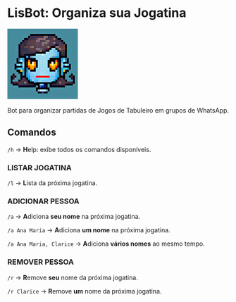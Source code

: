 # LisBot: Organiza sua Jogatina

![lisbot.png](lisbot.png)

Bot para organizar partidas de Jogos de Tabuleiro em grupos de WhatsApp.

## Comandos

`/h` → **H**elp: exibe todos os comandos disponíveis.

### LISTAR JOGATINA

`/l` → **L**ista da próxima jogatina.

### ADICIONAR PESSOA

`/a` → **A**diciona **seu nome** na próxima jogatina.

`/a Ana Maria` → **A**diciona **um nome** na próxima jogatina.

`/a Ana Maria, Clarice` → **A**diciona **vários nomes** ao mesmo tempo.

### REMOVER PESSOA

`/r` → **R**emove **seu** nome da próxima jogatina.

`/r Clarice` → **R**emove **um** nome da próxima jogatina.
